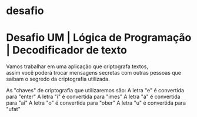 # desafio
<h1>Desafio UM | Lógica de Programação | Decodificador de texto</h1>
<p>Vamos trabalhar em uma aplicação que criptografa textos,<br> assim você poderá trocar mensagens secretas com outras pessoas que saibam o segredo da criptografia utilizada.</p>

As "chaves" de criptografia que utilizaremos são:
A letra "e" é convertida para "enter"
A letra "i" é convertida para "imes"
A letra "a" é convertida para "ai"
A letra "o" é convertida para "ober"
A letra "u" é convertida para "ufat"

